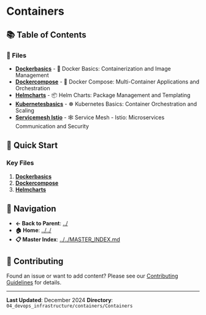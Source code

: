 # Containers

## 📚 Table of Contents

### 📄 Files

- **[Dockerbasics](DockerBasics.md)** - 🐳 Docker Basics: Containerization and Image Management
- **[Dockercompose](DockerCompose.md)** - 🐳 Docker Compose: Multi-Container Applications and Orchestration
- **[Helmcharts](HelmCharts.md)** - 📦 Helm Charts: Package Management and Templating
- **[Kubernetesbasics](KubernetesBasics.md)** - ☸️ Kubernetes Basics: Container Orchestration and Scaling
- **[Servicemesh Istio](ServiceMesh_Istio.md)** - 🕸️ Service Mesh - Istio: Microservices Communication and Security

## 🚀 Quick Start

### Key Files
1. **[Dockerbasics](DockerBasics.md)**
1. **[Dockercompose](DockerCompose.md)**
1. **[Helmcharts](HelmCharts.md)**

## 🔗 Navigation

- **← Back to Parent**: [../](../)
- **🏠 Home**: [../../](../..)
- **📋 Master Index**: [../../MASTER_INDEX.md](../..MASTER_INDEX.md)

## 🤝 Contributing

Found an issue or want to add content? Please see our [Contributing Guidelines](../../CONTRIBUTING.md) for details.

---

**Last Updated**: December 2024
**Directory**: `04_devops_infrastructure/containers/Containers`
